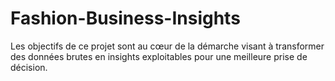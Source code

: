 # Fashion-Business-Insights
Les objectifs de ce projet sont au cœur de la démarche visant à transformer des données brutes en insights exploitables pour une meilleure prise de décision. 
